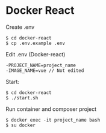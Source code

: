 # Docker React

Create .env

    $ cd docker-react
    $ cp .env.example .env

Edit .env (Docker-react)

    -PROJECT_NAME=project_name
    -IMAGE_NAME=vue // Not edited

Start:

    $ cd docker-react
    $ ./start.sh
    
Run container and composer project

    $ docker exec -it project_name bash
    $ su docker
    
